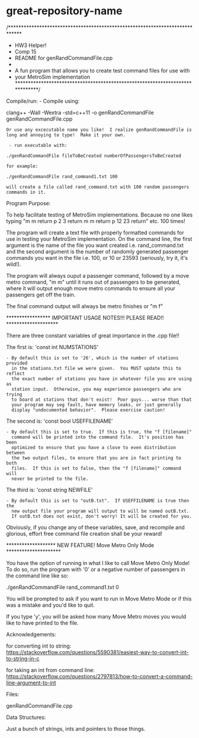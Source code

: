 # great-repository-name
/*****************************************************************************
* HW3 Helper! 
* Comp 15
* README for genRandCommandFile.cpp
*
* A fun program that allows you to create test command files for use with
* your MetroSim implementation
*****************************************************************************/

Compile/run:
     - Compile using:

clang++ -Wall -Wextra -std=c++11 -o genRandCommandFile genRandCommandFile.cpp
    
    Or use any excecutable name you like!  I realize genRandCommandFile is 
    long and annoying to type!  Make it your own.

     - run executable with:
        
    ./genRandCommandFile fileToBeCreated numberOfPassengersToBeCreated

    for example:

    ./genRandCommandFile rand_command1.txt 100

    will create a file called rand_command.txt with 100 random passengers
    commands in it.


Program Purpose:

To help facilitate testing of MetroSim implementations.  Because no one likes
typing "m m return p 2 3 return m m return p 12 23 return" etc. 100 times!

The program will create a text file with properly formatted commands for use
in testing your MetroSim implementation.  On the command line, the first 
argument is the name of the file you want created i.e. rand_command.txt and 
the second argument is the number of randomly generated passenger commands
you want in the file i.e. 100, or 10 or 23593 (seriously, try it, it's wild!).

The program will always ouput a passenger command, followed by a move metro 
command, "m m" until it runs out of passengers to be generated, where it will 
output enough move metro commands to ensure all your passengers get off the
train.

The final command output will always be metro finishes or "m f"

***************** IMPORTANT USAGE NOTES!!! PLEASE READ!! ********************

There are three constant variables of great importance in the .cpp file!!

The first is: 'const int NUMSTATIONS' 

    - By default this is set to '26', which is the number of stations provided
      in the stations.txt file we were given.  You MUST update this to reflect
      the exact number of stations you have in whatever file you are using as
      station input.  Otherwise, you may experience passengers who are trying
      to board at stations that don't exist!  Poor guys... worse than that
      your program may seg fault, have memory leaks, or just generally 
      display "undocumented behavior".  Please exercise caution! 

The second is: 'const bool USEFFILENAME'

    - By default this is set to true.  If this is true, the "f [filename]" 
      command will be printed into the command file.  It's position has been
      optimized to ensure that you have a close to even distribution between
      the two output files, to ensure that you are in fact printing to both
      files.  If this is set to false, then the "f [filename]" command will
      never be printed to the file.

The third is: 'const string NEWFILE'

    - By default this is set to "outB.txt".  If USEFFILENAME is true then the
      new output file your program will output to will be named outB.txt.  
      If outB.txt does not exist, don't worry! It will be created for you.

Obviously, if you change any of these variables, save, and recompile and
glorious, effort free command file creation shall be your reward!


******************* NEW FEATURE! Move Metro Only Mode *********************

You have the option of running in what I like to call Move Metro Only Mode!
To do so, run the program with '0' or a negative number of passengers in
the command line like so:

./genRandCommandFile rand_command1.txt 0

You will be prompted to ask if you want to run in Move Metro Mode or if this
was a mistake and you'd like to quit.

If you type 'y', you will be asked how many Move Metro moves you would like 
to have printed to the file.  


Acknowledgements: 

for converting int to string: 
https://stackoverflow.com/questions/5590381/easiest-way-to-convert-int-to-string-in-c

for taking an int from command line:
https://stackoverflow.com/questions/2797813/how-to-convert-a-command-line-argument-to-int


Files: 

genRandCommandFile.cpp

Data Structures:

Just a bunch of strings, ints and pointers to those things.

